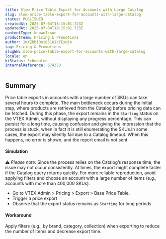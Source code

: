 ```yaml
---
title: Slow Price Table Export for Accounts with Large Catalog
slug: slow-price-table-export-for-accounts-with-large-catalog
status: PUBLISHED
createdAt: 2025-07-04T18:15:01.723Z
updatedAt: 2025-07-04T18:15:01.723Z
contentType: knownIssue
productTeam: Pricing & Promotions
author: 2mXZkbi0oi061KicTExNjo
tag: Pricing & Promotions
slugEN: slow-price-table-export-for-accounts-with-large-catalog
locale: en
kiStatus: Scheduled
internalReference: 674353
---
```


## Summary


Price table exports in accounts with a large number of SKUs can take several hours to complete. The main bottleneck occurs during the initial step, where products are retrieved from the Catalog before pricing data can be fetched. During this phase, the export remains in the `Starting` status on the VTEX Admin, without displaying any progress percentage. This can persist for a long time, causing confusion and giving the impression that the process is stuck, when in fact it is still enumerating the SKUs.In some cases, the export may silently fail due to a Catalog timeout. When this happens, no error is shown, and the report email is not sent.


#### Simulation


⚠  _Please note:_ Since the process relies on the Catalog’s response time, the issue may not occur consistently. At times, the export might complete faster if the Catalog query returns quickly. For more reliable reproduction, avoid applying filters and choose an account with a large number of items (e.g., accounts with more than 400,000 SKUs).

- Go to VTEX Admin > Pricing > Export > Base Price Table.
- Trigger a price export
- Observe that the export status remains as `Starting` for long periods

#### Workaround


Apply filters (e.g., by brand, category, collection) when exporting to reduce the number of items and decrease export time.


